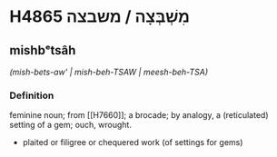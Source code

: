 # H4865 מִשְׁבְּצָה / משבצה

## mishbᵉtsâh

_(mish-bets-aw' | mish-beh-TSAW | meesh-beh-TSA)_

### Definition

feminine noun; from [[H7660]]; a brocade; by analogy, a (reticulated) setting of a gem; ouch, wrought.

- plaited or filigree or chequered work (of settings for gems)
